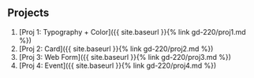 Projects
--------

1. [Proj 1: Typography + Color]({{ site.baseurl }}{% link gd-220/proj1.md %})
1. [Proj 2: Card]({{ site.baseurl }}{% link gd-220/proj2.md %})
1. [Proj 3: Web Form]({{ site.baseurl }}{% link gd-220/proj3.md %})
1. [Proj 4: Event]({{ site.baseurl }}{% link gd-220/proj4.md %})
